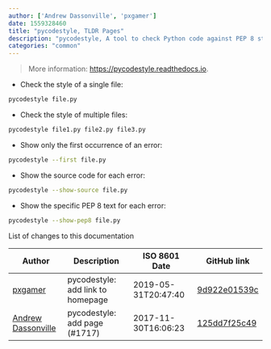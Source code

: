 ```yaml
---
author: ['Andrew Dassonville', 'pxgamer']
date: 1559328460
title: "pycodestyle, TLDR Pages"
description: "pycodestyle, A tool to check Python code against PEP 8 style conventions."
categories: "common"
---
```

> More information: <https://pycodestyle.readthedocs.io>.

- Check the style of a single file:

```bash
pycodestyle file.py
```

- Check the style of multiple files:

```bash
pycodestyle file1.py file2.py file3.py
```

- Show only the first occurrence of an error:

```bash
pycodestyle --first file.py
```

- Show the source code for each error:

```bash
pycodestyle --show-source file.py
```

- Show the specific PEP 8 text for each error:

```bash
pycodestyle --show-pep8 file.py
```
List of changes to this documentation


Author | Description | ISO 8601 Date | GitHub link
------|-----|-----|-----
[pxgamer](mailto:owzie123@gmail.com) | pycodestyle: add link to homepage | 2019-05-31T20:47:40 | [9d922e01539c](https://github.com/tldr-pages/tldr/commit/9d922e01539c30a3be74ef9aef4553031813e47f)
[Andrew Dassonville](mailto:dassonville.andrew@gmail.com) | pycodestyle: add page (#1717) | 2017-11-30T16:06:23 | [125dd7f25c49](https://github.com/tldr-pages/tldr/commit/125dd7f25c4980f2142413a2be6af77319c275b2)


